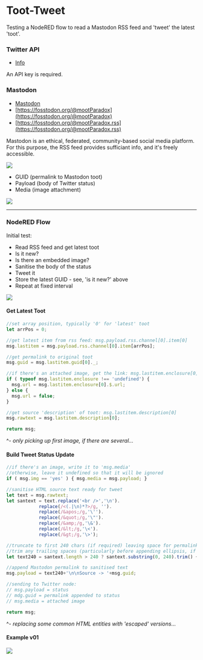 # Toot-Tweet

Testing a NodeRED flow to read a Mastodon RSS feed and 'tweet' the latest 'toot'.

### Twitter API

* [Info](https://developer.twitter.com/en/support/twitter-api)  

An API key is required.

### Mastodon

* [Mastodon](https://joinmastodon.org/)  
* [https://fosstodon.org/@mootParadox](https://fosstodon.org/@mootParadox)  
* [https://fosstodon.org/@mootParadox.rss](https://fosstodon.org/@mootParadox.rss)  

Mastodon is an ethical, federated, community-based social media platform. For this purpose, the RSS feed provides sufficiant info, and it's freely accessible.

![](https://github.com/jonathancraddock/Notes-on-NodeRED/blob/master/twitter/img/lastitem.png)

* GUID (permalink to Mastodon toot)
* Payload (body of Twitter status)
* Media (image attachment)

![](https://github.com/jonathancraddock/Notes-on-NodeRED/blob/master/twitter/img/lastitem-fields.png)

-----

### NodeRED Flow

Initial test:

* Read RSS feed and get latest toot
* Is it new?
* Is there an embedded image?
* Sanitise the body of the status
* Tweet it
* Store the latest GUID - see, 'is it new?' above
* Repeat at fixed interval

![](https://github.com/jonathancraddock/Notes-on-NodeRED/blob/master/twitter/img/toot-tweet-01.png)

#### Get Latest Toot

```javascript
//set array position, typically '0' for 'latest' toot
let arrPos = 0;

//get latest item from rss feed: msg.payload.rss.channel[0].item[0]
msg.lastitem = msg.payload.rss.channel[0].item[arrPos];

//get permalink to original toot
msg.guid = msg.lastitem.guid[0]._;

//if there's an attached image, get the link: msg.lastitem.enclosure[0].$.url
if ( typeof msg.lastitem.enclosure !== 'undefined') {
  msg.url = msg.lastitem.enclosure[0].$.url;
} else {
  msg.url = false;
}

//get source 'description' of toot: msg.lastitem.description[0]
msg.rawtext = msg.lastitem.description[0];

return msg;
```
^- *only picking up first image, if there are several...*

#### Build Tweet Status Update

```javascript
//if there's an image, write it to 'msg.media'
//otherwise, leave it undefined so that it will be ignored
if ( msg.img == 'yes' ) { msg.media = msg.payload; }

//sanitise HTML source text ready for tweet
let text = msg.rawtext;
let santext = text.replace('<br />','\n').
            replace(/<(.|\n)*?>/g, '').
            replace(/&apos;/g,'\'').
            replace(/&quot;/g,'\"').
            replace(/&amp;/g,'\&').
            replace(/&lt;/g,'\<').
            replace(/&gt;/g,'\>');

//truncate to first 240 chars (if required) leaving space for permalink
//trim any trailing spaces (particularly before appending ellipsis, if required)
let text240 = santext.length > 240 ? santext.substring(0, 240).trim() + '...' : santext.trim();

//append Mastodon permalink to sanitised text
msg.payload = text240+'\n\nSource -> '+msg.guid;

//sending to Twitter node:
// msg.payload = status
// mdg.guid = permalink appended to status
// msg.media = attached image

return msg;
```
^- *replacing some common HTML entities with 'escaped' versions...*

#### Example v01

![](https://github.com/jonathancraddock/Notes-on-NodeRED/blob/master/twitter/img/toot-flow-tweet-v01.png)
